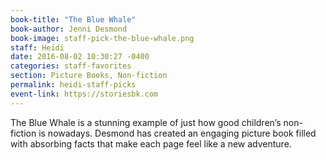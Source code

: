 ```yaml
---
book-title: "The Blue Whale"
book-author: Jenni Desmond
book-image: staff-pick-the-blue-whale.png
staff: Heidi
date: 2016-08-02 10:30:27 -0400
categories: staff-favorites
section: Picture Books, Non-fiction
permalink: heidi-staff-picks
event-link: https://storiesbk.com
---
```

The Blue Whale is a stunning example of just how good children’s non-fiction is nowadays. Desmond has created an engaging picture book filled with absorbing facts that make each page feel like a new adventure.
